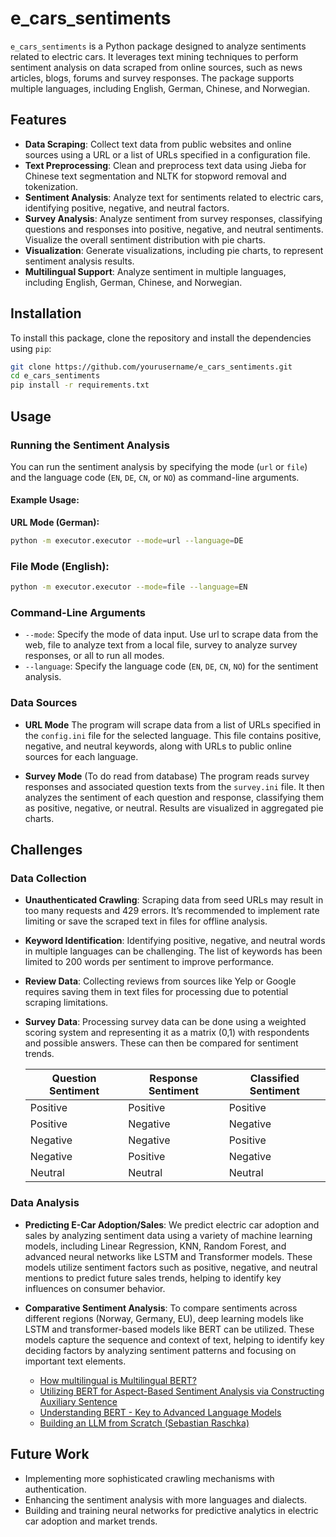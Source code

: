 # e_cars_sentiments

`e_cars_sentiments` is a Python package designed to analyze sentiments related to electric cars. It leverages text mining techniques to perform sentiment analysis on data scraped from online sources, such as news articles, blogs, forums and survey responses. The package supports multiple languages, including English, German, Chinese, and Norwegian.

## Features

- **Data Scraping**: Collect text data from public websites and online sources using a URL or a list of URLs specified in a configuration file.
- **Text Preprocessing**: Clean and preprocess text data using Jieba for Chinese text segmentation and NLTK for stopword removal and tokenization.
- **Sentiment Analysis**: Analyze text for sentiments related to electric cars, identifying positive, negative, and neutral factors.
- **Survey Analysis**: Analyze sentiment from survey responses, classifying questions and responses into positive, negative, and neutral sentiments. Visualize the  overall sentiment distribution with pie charts.
- **Visualization**: Generate visualizations, including pie charts, to represent sentiment analysis results.
- **Multilingual Support**: Analyze sentiment in multiple languages, including English, German, Chinese, and Norwegian.

## Installation

To install this package, clone the repository and install the dependencies using `pip`:

```bash
git clone https://github.com/yourusername/e_cars_sentiments.git
cd e_cars_sentiments
pip install -r requirements.txt
```

## Usage

### Running the Sentiment Analysis

You can run the sentiment analysis by specifying the mode (`url` or `file`) and the language code (`EN`, `DE`, `CN`, or `NO`) as command-line arguments.

#### Example Usage:

**URL Mode (German):**

```bash
python -m executor.executor --mode=url --language=DE
```
### File Mode (English):

```bash
python -m executor.executor --mode=file --language=EN
```

### Command-Line Arguments

- `--mode`: Specify the mode of data input. Use url to scrape data from the web, file to analyze text from a local file, survey to analyze survey responses, or all to run all modes.
- `--language`: Specify the language code (`EN`, `DE`, `CN`, `NO`) for the sentiment analysis.

### Data Sources

- **URL Mode**
The program will scrape data from a list of URLs specified in the `config.ini` file for the selected language. This file contains positive, negative, and neutral keywords, along with URLs to public online sources for each language.

- **Survey Mode** (To do read from database)
The program reads survey responses and associated question texts from the `survey.ini` file. It then analyzes the sentiment of each question and response, classifying them as positive, negative, or neutral. Results are visualized in aggregated pie charts.

## Challenges

### Data Collection

- **Unauthenticated Crawling**: Scraping data from seed URLs may result in too many requests and 429 errors. It’s recommended to implement rate limiting or save the scraped text in files for offline analysis.
- **Keyword Identification**: Identifying positive, negative, and neutral words in multiple languages can be challenging. The list of keywords has been limited to 200 words per sentiment to improve performance.
- **Review Data**: Collecting reviews from sources like Yelp or Google requires saving them in text files for processing due to potential scraping limitations.
- **Survey Data**: Processing survey data can be done using a weighted scoring system and representing it as a matrix (0,1) with respondents and possible answers. These can then be compared for sentiment trends.

    | Question Sentiment | Response Sentiment | Classified Sentiment  |
    |--------------------|--------------------|------------------------|
    | Positive           | Positive           | Positive               |
    | Positive           | Negative           | Negative               |
    | Negative           | Negative           | Positive               |
    | Negative           | Positive           | Negative               |
    | Neutral            | Neutral            | Neutral                |



### Data Analysis

- **Predicting E-Car Adoption/Sales**: We predict electric car adoption and sales by analyzing sentiment data using a variety of machine learning models, including Linear Regression, KNN, Random Forest, and advanced neural networks like LSTM and Transformer models. These models utilize sentiment factors such as positive, negative, and neutral mentions to predict future sales trends, helping to identify key influences on consumer behavior.

- **Comparative Sentiment Analysis**: To compare sentiments across different regions (Norway, Germany, EU), deep learning models like LSTM and transformer-based models like BERT can be utilized. These models capture the sequence and context of text, helping to identify key deciding factors by analyzing sentiment patterns and focusing on important text elements.

    - [How multilingual is Multilingual BERT?](https://arxiv.org/pdf/1906.01502)
    - [Utilizing BERT for Aspect-Based Sentiment Analysis via Constructing Auxiliary Sentence](https://arxiv.org/abs/1903.09588)
    - [Understanding BERT - Key to Advanced Language Models](https://www.linkedin.com/pulse/understanding-bert-key-advanced-language-models-m-shivanandhan-f6jtc/)
    - [Building an LLM from Scratch (Sebastian Raschka)](https://sebastianraschka.com/)

## Future Work

- Implementing more sophisticated crawling mechanisms with authentication.
- Enhancing the sentiment analysis with more languages and dialects.
- Building and training neural networks for predictive analytics in electric car adoption and market trends.


